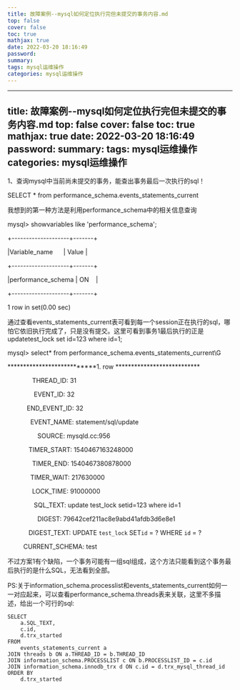 ```yaml
---
title: 故障案例--mysql如何定位执行完但未提交的事务内容.md
top: false
cover: false
toc: true
mathjax: true
date: 2022-03-20 18:16:49
password:
summary:
tags: mysql运维操作
categories: mysql运维操作
---
```

---
title: 故障案例--mysql如何定位执行完但未提交的事务内容.md
top: false
cover: false
toc: true
mathjax: true
date: 2022-03-20 18:16:49
password:
summary:
tags: mysql运维操作
categories: mysql运维操作
---
1、查询mysql中当前尚未提交的事务，能查出事务最后一次执行的sql！

SELECT * from performance_schema.events_statements_current



我想到的第一种方法是利用performance_schema中的相关信息查询

mysql> showvariables like 'performance_schema';

+--------------------+-------+

|Variable_name      | Value |

+--------------------+-------+

|performance_schema | ON    |

+--------------------+-------+

1 row in set(0.00 sec)

通过查看events_statements_current表可看到每一个session正在执行的sql，哪怕它依旧执行完成了，只是没有提交。这里可看到事务1最后执行的正是updatetest_lock set id=123 where id=1;

mysql> select* from performance_schema.events_statements_current\G

***************************1\. row ***************************

              THREAD_ID: 31

               EVENT_ID: 32

           END_EVENT_ID: 32

             EVENT_NAME: statement/sql/update

                 SOURCE: mysqld.cc:956

            TIMER_START: 1540467163248000

              TIMER_END: 1540467380878000

             TIMER_WAIT: 217630000

              LOCK_TIME: 91000000

               SQL_TEXT: update test_lock setid=123 where id=1

                 DIGEST: 79642cef211ac8e9abd41afdb3d6e8e1

            DIGEST_TEXT: UPDATE `test_lock` SET`id` = ? WHERE `id` = ?

         CURRENT_SCHEMA: test

不过方案1有个缺陷，一个事务可能有一组sql组成，这个方法只能看到这个事务最后执行的是什么SQL，无法看到全部。

PS:关于information_schema.processlist和events_statements_current如何一一对应起来，可以查看performance_schema.threads表来关联，这里不多描述，给出一个可行的sql:

~~~
SELECT
	a.SQL_TEXT,
	c.id,
	d.trx_started
FROM
	events_statements_current a
JOIN threads b ON a.THREAD_ID = b.THREAD_ID
JOIN information_schema.PROCESSLIST c ON b.PROCESSLIST_ID = c.id
JOIN information_schema.innodb_trx d ON c.id = d.trx_mysql_thread_id
ORDER BY
	d.trx_started
~~~
